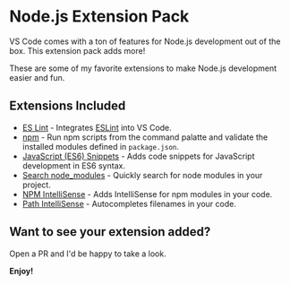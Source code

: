 # Node.js Extension Pack

VS Code comes with a ton of features for Node.js development out of the box. This extension pack adds more! 

These are some of my favorite extensions to make Node.js development easier and fun. 

## Extensions Included

* [ES Lint](https://marketplace.visualstudio.com/items?itemName=dbaeumer.vscode-eslint) - Integrates [ESLint](http://eslint.org/) into VS Code. 
* [npm](https://marketplace.visualstudio.com/items?itemName=eg2.vscode-npm-script) - Run npm scripts from the command palatte and validate the installed modules defined in `package.json`.
* [JavaScript (ES6) Snippets](https://marketplace.visualstudio.com/items?itemName=xabikos.JavaScriptSnippets) - Adds code snippets for JavaScript development in ES6 syntax. 
* [Search node_modules](https://marketplace.visualstudio.com/items?itemName=jasonnutter.search-node-modules) - Quickly search for node modules in your project. 
* [NPM IntelliSense](https://marketplace.visualstudio.com/items?itemName=christian-kohler.npm-intellisense) - Adds IntelliSense for npm modules in your code. 
* [Path IntelliSense](https://marketplace.visualstudio.com/items?itemName=christian-kohler.path-intellisense) - Autocompletes filenames in your code. 

## Want to see your extension added?

Open a PR and I'd be happy to take a look. 

**Enjoy!**